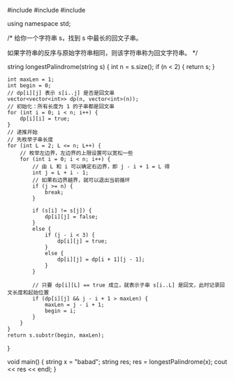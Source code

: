 #include <iostream>
#include <string>
#include <vector>

using namespace std;

/*
给你一个字符串 s，找到 s 中最长的回文子串。

如果字符串的反序与原始字符串相同，则该字符串称为回文字符串。
*/

string longestPalindrome(string s) {
    int n = s.size();
    if (n < 2) {
        return s;
    }

    int maxLen = 1;
    int begin = 0;
    // dp[i][j] 表示 s[i..j] 是否是回文串
    vector<vector<int>> dp(n, vector<int>(n));
    // 初始化：所有长度为 1 的子串都是回文串
    for (int i = 0; i < n; i++) {
        dp[i][i] = true;
    }
    // 递推开始
    // 先枚举子串长度
    for (int L = 2; L <= n; L++) {
        // 枚举左边界，左边界的上限设置可以宽松一些
        for (int i = 0; i < n; i++) {
            // 由 L 和 i 可以确定右边界，即 j - i + 1 = L 得
            int j = L + i - 1;
            // 如果右边界越界，就可以退出当前循环
            if (j >= n) {
                break;
            }
    
            if (s[i] != s[j]) {
                dp[i][j] = false;
            }
            else {
                if (j - i < 3) {
                    dp[i][j] = true;
                }
                else {
                    dp[i][j] = dp[i + 1][j - 1];
                }
            }
    
            // 只要 dp[i][L] == true 成立，就表示子串 s[i..L] 是回文，此时记录回文长度和起始位置
            if (dp[i][j] && j - i + 1 > maxLen) {
                maxLen = j - i + 1;
                begin = i;
            }
        }
    }
    return s.substr(begin, maxLen);
}


void main()
{
	string x = "babad";
	string res;
	res = longestPalindrome(x);
	cout << res << endl;
}